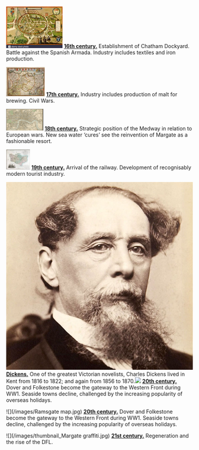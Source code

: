 <param ve-config title="Kent"banner="/images/kent-map-header.jpg" style="index">

![](/images/16c.png) **[16th century.](/16c)**  Establishment of Chatham Dockyard. Battle against the Spanish Armada. Industry includes textiles and iron production.

![](/images/17c.png) **[17th century.](/coming)**  Industry includes production of malt for brewing. Civil Wars.

![](/images/18c.png) **[18th century.](/18c)**  Strategic position of the Medway in relation to European wars. New sea water ‘cures’ see the reinvention of Margate as a fashionable resort.

![](/images/19c.png) **[19th century.](19c)**  Arrival of the railway. Development of recognisably modern tourist industry.   

![](/dickens/images/dickens_head.jpg) **[Dickens.](/dickens)**  One of the greatest Victorian novelists, Charles Dickens lived in Kent from 1816 to 1822; and again from 1856 to 1870.![](/images/Ramsgatg) **[20th century.](/)**  Dover and Folkestone become the gateway to the Western Front during WW1. Seaside towns decline, challenged by the increasing popularity of overseas holidays.

![](/images/Ramsgate map.jpg) **[20th century.](/20c)**  Dover and Folkestone become the gateway to the Western Front during WW1. Seaside towns decline, challenged by the increasing popularity of overseas holidays.   

![](/images/thumbnail_Margate graffiti.jpg) **[21st century.](/coming)**  Regeneration and the rise of the DFL.
